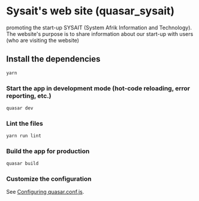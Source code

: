 # Sysait's web site (quasar_sysait)

promoting the start-up SYSAIT (System Afrik Information and Technology).  The website's purpose is to share information about our start-up with users (who are visiting the website)

## Install the dependencies
```bash
yarn
```

### Start the app in development mode (hot-code reloading, error reporting, etc.)
```bash
quasar dev
```

### Lint the files
```bash
yarn run lint
```

### Build the app for production
```bash
quasar build
```

### Customize the configuration
See [Configuring quasar.conf.js](https://quasar.dev/quasar-cli/quasar-conf-js).
